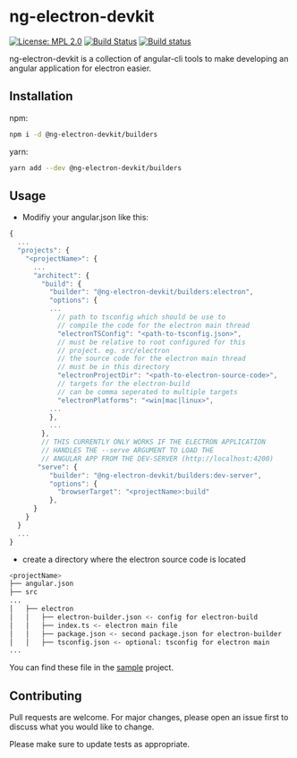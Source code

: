# ng-electron-devkit

[![License: MPL 2.0](https://img.shields.io/badge/License-MPL%202.0-brightgreen.svg)](https://opensource.org/licenses/MPL-2.0)
[![Build Status](https://travis-ci.com/nekator/ng-electron-devkit.svg?branch=master)](https://travis-ci.com/nekator/ng-electron-devkit)
[![Build status](https://ci.appveyor.com/api/projects/status/fudi26k6j15pmejt/branch/master?svg=true)](https://ci.appveyor.com/project/nekator/ng-electron-devkit/branch/master)


ng-electron-devkit is a collection of angular-cli tools to make developing an angular application for electron easier.

## Installation

npm:
```bash
npm i -d @ng-electron-devkit/builders
```
yarn:
```bash
yarn add --dev @ng-electron-devkit/builders
```

## Usage

* Modifiy your angular.json like this:

```js
{
  ...
  "projects": {
    "<projectName>": {
      ...
      "architect": {
        "build": {
          "builder": "@ng-electron-devkit/builders:electron",
          "options": {
          ...
            // path to tsconfig which should be use to
            // compile the code for the electron main thread
            "electronTSConfig": "<path-to-tsconfig.json>",
            // must be relative to root configured for this
            // project. eg. src/electron
            // the source code for the electron main thread
            // must be in this directory
            "electronProjectDir": "<path-to-electron-source-code>",
            // targets for the electron-build
            // can be comma seperated to multiple targets
            "electronPlatforms": "<win|mac|linux>",
          ...
          },
          ...
        },
        // THIS CURRENTLY ONLY WORKS IF THE ELECTRON APPLICATION
        // HANDLES THE --serve ARGUMENT TO LOAD THE
        // ANGULAR APP FROM THE DEV-SERVER (http://localhost:4200)
       "serve": {
          "builder": "@ng-electron-devkit/builders:dev-server",
          "options": {
            "browserTarget": "<projectName>:build"
          },
      }
    }
  }
  ...
}
```
* create a directory where the electron source code is located

```bash
<projectName>
├── angular.json
├── src
...
│   ├── electron
│   │   ├── electron-builder.json <- config for electron-build
│   │   ├── index.ts <- electron main file
│   │   ├── package.json <- second package.json for electron-builder
│   │   ├── tsconfig.json <- optional: tsconfig for electron main
...    
```
You can find these file in the [sample](sample) project.


## Contributing
Pull requests are welcome. For major changes, please open an issue first to discuss what you would like to change.

Please make sure to update tests as appropriate.
